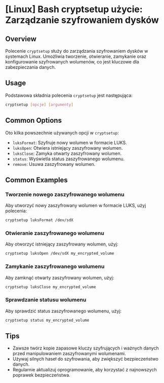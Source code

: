 # [Linux] Bash cryptsetup użycie: Zarządzanie szyfrowaniem dysków

## Overview
Polecenie `cryptsetup` służy do zarządzania szyfrowaniem dysków w systemach Linux. Umożliwia tworzenie, otwieranie, zamykanie oraz konfigurowanie szyfrowanych wolumenów, co jest kluczowe dla zabezpieczania danych.

## Usage
Podstawowa składnia polecenia `cryptsetup` jest następująca:

```bash
cryptsetup [opcje] [argumenty]
```

## Common Options
Oto kilka powszechnie używanych opcji w `cryptsetup`:

- `luksFormat`: Szyfruje nowy wolumen w formacie LUKS.
- `luksOpen`: Otwiera istniejący zaszyfrowany wolumen.
- `luksClose`: Zamyka otwarty zaszyfrowany wolumen.
- `status`: Wyświetla status zaszyfrowanego wolumenu.
- `remove`: Usuwa zaszyfrowany wolumen.

## Common Examples

### Tworzenie nowego zaszyfrowanego wolumenu
Aby utworzyć nowy zaszyfrowany wolumen w formacie LUKS, użyj polecenia:

```bash
cryptsetup luksFormat /dev/sdX
```

### Otwieranie zaszyfrowanego wolumenu
Aby otworzyć istniejący zaszyfrowany wolumen, użyj:

```bash
cryptsetup luksOpen /dev/sdX my_encrypted_volume
```

### Zamykanie zaszyfrowanego wolumenu
Aby zamknąć otwarty zaszyfrowany wolumen, użyj:

```bash
cryptsetup luksClose my_encrypted_volume
```

### Sprawdzanie statusu wolumenu
Aby sprawdzić status zaszyfrowanego wolumenu, użyj:

```bash
cryptsetup status my_encrypted_volume
```

## Tips
- Zawsze twórz kopie zapasowe kluczy szyfrujących i ważnych danych przed manipulowaniem zaszyfrowanymi wolumenami.
- Używaj silnych haseł do szyfrowania, aby zwiększyć bezpieczeństwo danych.
- Regularnie aktualizuj oprogramowanie, aby korzystać z najnowszych poprawek bezpieczeństwa.